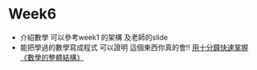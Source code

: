 # Week6
* 介紹數學 可以參考week1 的架構 及老師的slide
* 能把學過的數學寫成程式 可以證明 這個東西你真的會!!
[用十分鐘快速掌握《數學的整體結構》](https://www.slideshare.net/ccckmit/ss-68579935)
